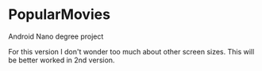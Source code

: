 # PopularMovies
Android Nano degree project

For this version I don't wonder too much about other screen sizes.
This will be better worked in 2nd version.
